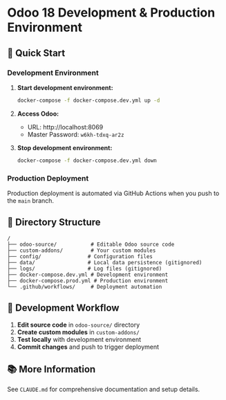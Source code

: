 # Odoo 18 Development & Production Environment

## 🚀 Quick Start

### Development Environment

1. **Start development environment:**
   ```bash
   docker-compose -f docker-compose.dev.yml up -d
   ```

2. **Access Odoo:**
   - URL: http://localhost:8069
   - Master Password: `w6kh-tdxq-ar2z`

3. **Stop development environment:**
   ```bash
   docker-compose -f docker-compose.dev.yml down
   ```

### Production Deployment

Production deployment is automated via GitHub Actions when you push to the `main` branch.

## 📁 Directory Structure

```
/
├── odoo-source/           # Editable Odoo source code
├── custom-addons/         # Your custom modules
├── config/               # Configuration files
├── data/                 # Local data persistence (gitignored)
├── logs/                 # Log files (gitignored)
├── docker-compose.dev.yml # Development environment
├── docker-compose.prod.yml # Production environment
└── .github/workflows/     # Deployment automation
```

## 🔧 Development Workflow

1. **Edit source code** in `odoo-source/` directory
2. **Create custom modules** in `custom-addons/`
3. **Test locally** with development environment
4. **Commit changes** and push to trigger deployment

## 📚 More Information

See `CLAUDE.md` for comprehensive documentation and setup details.